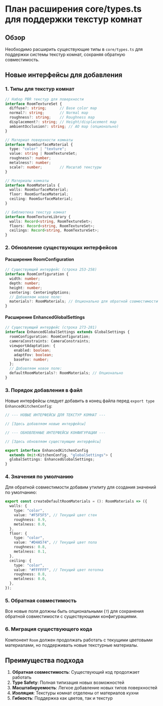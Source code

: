 # План расширения core/types.ts для поддержки текстур комнат

## Обзор
Необходимо расширить существующие типы в `core/types.ts` для поддержки системы текстур комнат, сохраняя обратную совместимость.

## Новые интерфейсы для добавления

### 1. Типы для текстур комнат

```typescript
// Набор PBR текстур для поверхности
interface RoomTextureSet {
  diffuse?: string;      // Base color map
  normal?: string;       // Normal map  
  roughness?: string;    // Roughness map
  displacement?: string; // Height/displacement map
  ambientOcclusion?: string; // AO map (опционально)
}

// Материал поверхности комнаты
interface RoomSurfaceMaterial {
  type: "color" | "texture";
  value: string | RoomTextureSet;
  roughness?: number;
  metalness?: number;
  scale?: number;        // Масштаб текстуры
}

// Материалы комнаты
interface RoomMaterials {
  walls: RoomSurfaceMaterial;
  floor: RoomSurfaceMaterial;
  ceiling: RoomSurfaceMaterial;
}

// Библиотека текстур комнат
interface RoomTextureLibrary {
  walls: Record<string, RoomTextureSet>;
  floors: Record<string, RoomTextureSet>;
  ceilings: Record<string, RoomTextureSet>;
}
```

### 2. Обновление существующих интерфейсов

#### Расширение RoomConfiguration
```typescript
// Существующий интерфейс (строка 253-258)
interface RoomConfiguration {
  width: number;
  depth: number;
  height: number;
  centering: CenteringOptions;
  // Добавляем новое поле:
  materials?: RoomMaterials; // Опционально для обратной совместимости
}
```

#### Расширение EnhancedGlobalSettings
```typescript
// Существующий интерфейс (строка 273-281)
interface EnhancedGlobalSettings extends GlobalSettings {
  roomConfiguration: RoomConfiguration;
  cameraConstraints: CameraConstraints;
  viewportAdaptation: {
    enabled: boolean;
    adaptFov: boolean;
    baseFov: number;
  };
  // Добавляем новое поле:
  defaultRoomMaterials?: RoomMaterials; // Опционально
}
```

### 3. Порядок добавления в файл

Новые интерфейсы следует добавить в конец файла перед `export type EnhancedKitchenConfig`:

```typescript
// --- НОВЫЕ ИНТЕРФЕЙСЫ ДЛЯ ТЕКСТУР КОМНАТ ---

// [Здесь добавляем новые интерфейсы]

// --- ОБНОВЛЕННЫЕ ИНТЕРФЕЙСЫ КОНФИГУРАЦИИ ---

// [Здесь обновляем существующие интерфейсы]

export interface EnhancedKitchenConfig
  extends Omit<KitchenConfig, "globalSettings"> {
  globalSettings: EnhancedGlobalSettings;
}
```

### 4. Значения по умолчанию

Для обратной совместимости добавим утилиту для создания значений по умолчанию:

```typescript
export const createDefaultRoomMaterials = (): RoomMaterials => ({
  walls: {
    type: "color",
    value: "#F5F5F5", // Текущий цвет стен
    roughness: 0.9,
    metalness: 0.0,
  },
  floor: {
    type: "color", 
    value: "#D4A574", // Текущий цвет пола
    roughness: 0.8,
    metalness: 0.1,
  },
  ceiling: {
    type: "color",
    value: "#FFFFFF", // Текущий цвет потолка
    roughness: 0.8,
    metalness: 0.0,
  },
});
```

### 5. Обратная совместимость

Все новые поля должны быть опциональными (`?`) для сохранения обратной совместимости с существующими конфигурациями.

### 6. Миграция существующего кода

Компонент `Room` должен продолжать работать с текущими цветовыми материалами, но поддерживать новые текстурные материалы.

## Преимущества подхода

1. **Обратная совместимость**: Существующий код продолжает работать
2. **Type Safety**: Полная типизация новых возможностей  
3. **Масштабируемость**: Легкое добавление новых типов поверхностей
4. **Изоляция**: Текстуры комнат отделены от материалов кухни
5. **Гибкость**: Поддержка как цветов, так и текстур